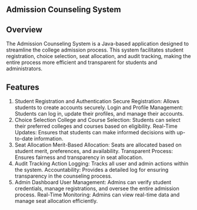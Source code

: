 ## Admission Counseling System

## Overview
The Admission Counseling System is a Java-based application designed to streamline the college admission process. This system facilitates student registration, choice selection, seat allocation, and audit tracking, making the entire process more efficient and transparent for students and administrators.

## Features

1. Student Registration and Authentication
Secure Registration: Allows students to create accounts securely.
Login and Profile Management: Students can log in, update their profiles, and manage their accounts.
2. Choice Selection
College and Course Selection: Students can select their preferred colleges and courses based on eligibility.
Real-Time Updates: Ensures that students can make informed decisions with up-to-date information.
3. Seat Allocation
Merit-Based Allocation: Seats are allocated based on student merit, preferences, and availability.
Transparent Process: Ensures fairness and transparency in seat allocation.
4. Audit Tracking
Action Logging: Tracks all user and admin actions within the system.
Accountability: Provides a detailed log for ensuring transparency in the counseling process.
5. Admin Dashboard
User Management: Admins can verify student credentials, manage registrations, and oversee the entire admission process.
Real-Time Monitoring: Admins can view real-time data and manage seat allocation efficiently.